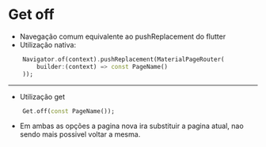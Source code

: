 # Get off
- Navegação comum equivalente ao pushReplacement do flutter
- Utilização nativa:
```dart
    Navigator.of(context).pushReplacement(MaterialPageRouter(
        builder:(context) => const PageName()
    ));
```
***
- Utilização get
```dart
    Get.off(const PageName());
```
- Em ambas as opções a pagina nova ira substituir a pagina atual, nao sendo mais possivel voltar a mesma.